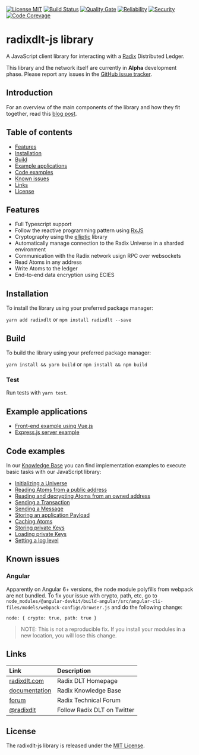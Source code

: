 [![License MIT](https://img.shields.io/badge/license-MIT-blue.svg)](https://github.com/radixdlt/radixdlt-js/blob/master/LICENSE)
[![Build Status](https://travis-ci.com/radixdlt/radixdlt-js.svg?branch=develop)](https://travis-ci.com/radixdlt/radixdlt-js)
[![Quality Gate](https://sonarcloud.io/api/project_badges/measure?project=radixdlt-js&metric=alert_status)](https://sonarcloud.io/dashboard?id=radixdlt-js) 
[![Reliability](https://sonarcloud.io/api/project_badges/measure?project=radixdlt-js&metric=reliability_rating)](https://sonarcloud.io/component_measures?id=radixdlt-js&metric=reliability_rating)
[![Security](https://sonarcloud.io/api/project_badges/measure?project=radixdlt-js&metric=security_rating)](https://sonarcloud.io/component_measures?id=radixdlt-js&metric=security_rating) 
[![Code Corevage](https://sonarcloud.io/api/project_badges/measure?project=radixdlt-js&metric=coverage)](https://sonarcloud.io/component_measures?id=radixdlt-js&metric=Coverage)

# radixdlt-js library

A JavaScript client library for interacting with a [Radix](https://www.radixdlt.com) Distributed Ledger. 

This library and the network itself are currently in **Alpha** development phase. Please report any issues in the [GitHub issue tracker](https://github.com/radixdlt/radixdlt-js/issues).

## Introduction

For an overview of the main components of the library and how they fit together, read this [blog post](https://www.radixdlt.com/post/introducing-the-radix-javascript-library).

## Table of contents

- [Features](#features)
- [Installation](#installation)
- [Build](#build)
- [Example applications](#example-applications)
- [Code examples](#code-examples)
- [Known issues](#known-issues)
- [Links](#links)
- [License](#license)

## Features

- Full Typescript support
- Follow the reactive programming pattern using [RxJS](https://rxjs-dev.firebaseapp.com/)
- Cryptography using the [elliptic](https://github.com/indutny/elliptic) library
- Automatically manage connection to the Radix Universe in a sharded environment
- Communication with the Radix network usign RPC over websockets
- Read Atoms in any address
- Write Atoms to the ledger
- End-to-end data encryption using ECIES

## Installation

To install the library using your preferred package manager:

`yarn add radixdlt` or `npm install radixdlt --save`

## Build

To build the library using your preferred package manager:

`yarn install && yarn build` or `npm install && npm build`

### Test

Run tests with `yarn test`.

## Example applications

- [Front-end example using Vue.js](https://github.com/radixdlt/radixdlt-js-skeleton)
- [Express.js server example](https://github.com/radixdlt/radixdlt-js-server-example)

## Code examples

In our [Knowledge Base](https://docs.radixdlt.com) you can find implementation examples to execute basic tasks with our JavaScript library:

- [Initializing a Universe](https://docs.radixdlt.com/alpha/developer/javascript-client-library-guide/code-examples#initializing-a-universe)
- [Reading Atoms from a public address](https://docs.radixdlt.com/alpha/developer/javascript-client-library-guide/code-examples#reading-atoms-from-a-public-address)
- [Reading and decrypting Atoms from an owned address](https://docs.radixdlt.com/alpha/developer/javascript-client-library-guide/code-examples#reading-and-decrypting-atoms-from-an-owned-address)
- [Sending a Transaction](https://docs.radixdlt.com/alpha/developer/javascript-client-library-guide/code-examples#sending-a-transaction)
- [Sending a Message](https://docs.radixdlt.com/alpha/developer/javascript-client-library-guide/code-examples#sending-a-message)
- [Storing an application Payload](https://docs.radixdlt.com/alpha/developer/javascript-client-library-guide/code-examples#storing-an-application-payload)
- [Caching Atoms](https://docs.radixdlt.com/alpha/developer/javascript-client-library-guide/code-examples#caching-atoms)
- [Storing private Keys](https://docs.radixdlt.com/alpha/developer/javascript-client-library-guide/code-examples#storing-private-keys)
- [Loading private Keys](https://docs.radixdlt.com/alpha/developer/javascript-client-library-guide/code-examples#loading-private-keys)
- [Setting a log level](https://docs.radixdlt.com/alpha/developer/javascript-client-library-guide/code-examples#setting-a-log-level)

## Known issues

### Angular

Apparently on Angular 6+ versions, the node module polyfills from webpack are not bundled. To fix your issue with crypto, path, etc. go to `node_modules/@angular-devkit/build-angular/src/angular-cli-files/models/webpack-configs/browser.js` and do the following change:

```
node: { crypto: true, path: true }
```

> NOTE: This is not a reproducible fix. If you install your modules in a new location, you will lose this change.

## Links

| Link | Description |
| :----- | :------ |
[radixdlt.com](https://radixdlt.com/) | Radix DLT Homepage
[documentation](https://docs.radixdlt.com/) | Radix Knowledge Base
[forum](https://forum.radixdlt.com/) | Radix Technical Forum
[@radixdlt](https://twitter.com/radixdlt) | Follow Radix DLT on Twitter

## License

The radixdlt-js library is released under the [MIT License](https://github.com/radixdlt/radixdlt-js/blob/master/LICENSE).
